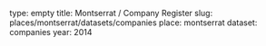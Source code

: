 type: empty
title: Montserrat / Company Register
slug: places/montserrat/datasets/companies
place: montserrat
dataset: companies
year: 2014
